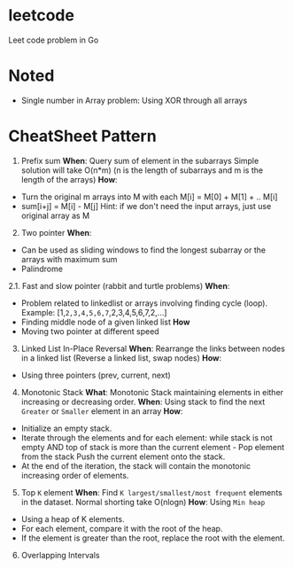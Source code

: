 # leetcode
Leet code problem in Go

# Noted
- Single number in Array problem: Using XOR through all arrays


# CheatSheet Pattern
1. Prefix sum
**When**: Query sum of element in the subarrays
Simple solution will take O(n*m) (n is the length of subarrays and m is the length of the arrays)
**How**:
- Turn the original m arrays into M with each M[i] = M[0] + M[1] + .. M[i]
- sum[i+j] = M[i] - M[j]
Hint: if we don't need the input arrays, just use original array as M

2. Two pointer
**When**: 
- Can be used as sliding windows to find the longest subarray or the arrays with maximum sum
- Palindrome

2.1. Fast and slow pointer (rabbit and turtle problems)
**When**:
- Problem related to linkedlist or arrays involving finding cycle (loop). Example: [1,`2,3,4,5,6,7`,2,3,4,5,6,7,2,...]
- Finding middle node of a given linked list
**How**
- Moving two pointer at different speed

3. Linked List In-Place Reversal
**When**: Rearrange the links between nodes in a linked list (Reverse a linked list, swap nodes)
**How**:
- Using three pointers (prev, current, next)

4. Monotonic Stack
**What**: Monotonic Stack maintaining elements in either increasing or decreasing order. 
**When**: Using stack to find the next `Greater` or `Smaller` element in an array
**How**:
- Initialize an empty stack.
- Iterate through the elements and for each element:
    while stack is not empty AND top of stack is more than the current element
        - Pop element from the stack
    Push the current element onto the stack.
- At the end of the iteration, the stack will contain the monotonic increasing order of elements.

5. Top `K` element
**When**: Find `K largest/smallest/most frequent` elements in the dataset. Normal shorting take O(nlogn)
**How**: Using `Min heap`
- Using a heap of K elements.
- For each element, compare it with the root of the heap.
- If the element is greater than the root, replace the root with the element.

6. Overlapping Intervals
